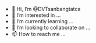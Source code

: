 - 👋 Hi, I’m @DVTsanbangtatca
- 👀 I’m interested in ...
- 🌱 I’m currently learning ...
- 💞️ I’m looking to collaborate on ...
- 📫 How to reach me ...

<!---
DVTsanbangtatca/DVTsanbangtatca is a ✨ special ✨ repository because its `README.md` (this file) appears on your GitHub profile.
You can click the Preview link to take a look at your changes.
--->

